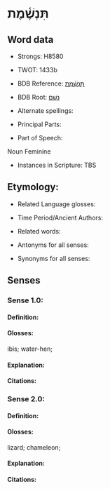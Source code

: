 # תִּנְשֶׁ֫מֶת

<!-- Status: S2="NeedsEdits" -->
<!-- Lexica used for edits:   -->

## Word data

* Strongs: H8580

* TWOT: 1433b

* BDB Reference: [תִּנְשֶׁ֫מֶת](rc://en/bdb/dict/n.fx.ac)

* BDB Root: [נשׁם](rc://en/bdb/dict/n.fx.aa)

* Alternate spellings:

* Principal Parts:

* Part of Speech:

Noun Feminine

* Instances in Scripture: TBS

## Etymology:

* Related Language glosses:

* Time Period/Ancient Authors:

* Related words:

* Antonyms for all senses:

* Synonyms for all senses:

## Senses

### Sense 1.0:

#### Definition:

#### Glosses:

ibis; water-hen; 

#### Explanation:

#### Citations:



### Sense 2.0:

#### Definition:

#### Glosses:

lizard; chameleon; 

#### Explanation:

#### Citations:



